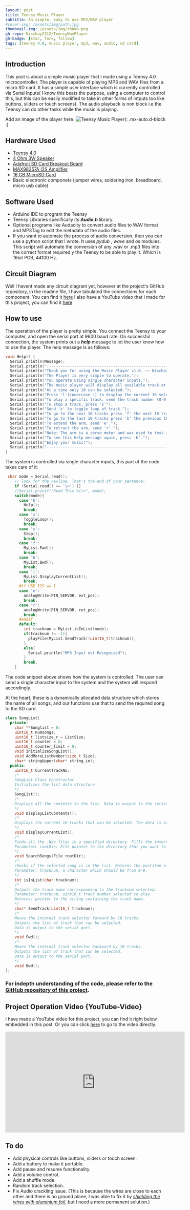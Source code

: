 ```yaml
---
layout: post
title: Teensy Music Player
subtitle: An simple, easy to use MP3/WAV player
#cover-img: /assets/img/path.jpg
thumbnail-img: /assets/img/thumb.png
gh-repo: Nischay2312/TeensyWavPlayer
gh-badge: [star, fork, follow]
tags: [teensy 4.0, music player, mp3, wav, audio, sd card]
---
```


## Introduction
This post is about a simple music player that I made using a Teensy 4.0 microcontroller. The player is capable of playing MP3 and WAV files from a micro SD card. It has a simple user interface which is currently controlled via Serial Inputs( I know this beats the purpose, using a computer to control this, but this can be easily modified to take in other forms of intputs too like buttons, sliders or touch screens). The audio playback is non block i.e the Teensy can do other tasks while the music is playing.

Add an image of the player here.
![Teensy Music Player](assessts/img/teensy_wav_player.png){: .mx-auto.d-block :}

## Hardware Used
- [Teensy 4.0](https://www.pjrc.com/store/teensy40.html)
- [4 Ohm 3W Speaker](https://a.co/d/9ChifTU)
- [Adafruit SD Card Breakout Board](https://a.co/d/350EmVX)
- [MAX98357A I2S Amplifier](https://a.co/d/iPsQDQp)
- [16 GB MicroSD Card](https://a.co/d/iPsQDQp)
- Basic electronic componets (jumper wires, soldering iron, breadboard, micro usb cable)


## Software Used
- Arduino IDE to program the Teensy
- Teensy Libraries specifically its _**Audio.h**_ library. 
- Optional programs like Audacity to convert audio files to WAV format and MP3Tag to edit the metadata of the audio files.
- If you want to automate the process of audio conversion, then you can use a python script that I wrote. It uses _pydub_ , _wave_ and _os_ modules. This script will automate the conversion of any .wav or .mp3 files into the correct format required y the Teensy to be able to play it. Which is 16bit PCB, 44100 Hz.

## Circuit Diagram
Well I havent made any circuit diagram yet, however at the project's GitHub repository, in the readme file, I have tabulated the connections for each component. You can find it [here](https://github.com/Nischay2312/TeensyWavPlayer/tree/main#connections)
I also have a YouTube video that I made for this project, you can find it [here](#YouTube-Video)

## How to use
The operation of the player is pretty simple. You connect the Teensy to your computer, and open the serial port at 9600 baud rate. On successful connection, the system prints out a **_help_** message to let the user know how to use the player. The help message is as follows:
```c++
void Help() {
  Serial.println(Message);  
  Serial.println("---------------------------------------------------------");
  Serial.println("Thank you for using the Music Player v1.0. ~~ Nischay J. [28th March 2023]");
  Serial.println("The Player is very simple to operate.");
  Serial.println("You operate using single character inputs.");
  Serial.println("The music player will display all available track at startup.");
  Serial.println("At a time only 10 can be selected.");
  Serial.println("Press 'l'(Lowercase L) to display the current 10 selected tracks." );
  Serial.println("To play a specific track, send the track number (0-9).");
  Serial.println("To stop a track, press 's'");  
  Serial.println("Send 'x' to toggle loop of track.");
  Serial.println("To go to the next 10 tracks press 'f' the next 10 tracks will be displayed.");
  Serial.println("To go to the last 10 tracks press 'b' the previous 10 tracks will be displayed.");
  Serial.println("To extend the arm, send 'e'.");
  Serial.println("To retract the arm, send 'r'.");
  Serial.println("Note: The arm is a servo motor and was used to test if the music playing block the Teensy.");
  Serial.println("To see this Help message again, press 'h'.");
  Serial.println("Enjoy your music!");
  Serial.println("---------------------------------------------------------");
}
``` 
The system is controlled via single character inputs, this part of the code takes care of it:
```c++
 char mode = Serial.read();
    // look for the newline. That's the end of your sentence:
    if (Serial.read() == '\n') {}
    //Serial.printf("Read This %c\n", mode);
    switch(mode){
      case 'h':
        Help();
        break;
      case 'x':
        ToggleLoop();
        break;
      case 's':
        Stop();
        break;
      case 'f':
        MyList.Fwd();
        break;
      case 'b':
        MyList.Bwd();
        break;
      case 'l':
        MyList.DisplayCurrentList();
        break;
      #if USE_I2S == 1
      case 'e':
        analogWrite(PIN_SERVOR, ext_pos);
        break;
      case 'r':
        analogWrite(PIN_SERVOR, ret_pos);
        break;
      #endif       
      default:
        int tracknum = MyList.isInList(mode);
        if(tracknum != -1){
          playFile(MyList.SendTrack((uint16_t)tracknum));
        }
        else{
          Serial.println("MP3 Input not Recognized");
        }
        break;
    }
```
The code snippet above shows how the system is controlled. The user can send a single character input to the system and the system will respond accordingly.

At the heart, these is a dynamically allocated data structure which stores the name of all songs, and our functions use that to send the required song to the SD card.
```c++
class SongList{
  private:
    char **Songlist = 0;
    uint16_t numsongs;
    uint16_t listsize_r = ListSize;
    uint16_t counter = 0;
    uint16_t counter_limit = 0;
    void initializeSongList();
    void AddMoreListMember(size_t Size);
    char* stringUpper(char* string_in);
  public:
    uint16_t CurrentTrackNo;
    /*
    SongList Class Constructor
    Initializes the list data structure 
    */
    SongList();
    /*
    Displays all the contents in the list. Data is output to the serial port.
    */
    void DisplayListContents();
    /*
    Displays the current 10 tracks that can be selected. The data is output to the serial port.
    */
    void DisplayCurrentList();
    /*
    Finds all the .Wav files in a specified directory. Fills the internal data structure with their name.
    ParameterL rootDir: File pointer to the directory that you want to search the tracks in.
    */
    void SearchSongs(File rootDir);
    /*
    checks if the selected song is in the list. Returns the postiton of the song, otherwise returns -1.
    Parameter: tracknum, a character which should be from 0-9.
    */
    int isInList(char tracknum); 
    /*
    Outputs the track name corresponding to the tracknum selected.
    Parameter: tracknum, uint16_t track number selected to play.
    Returns: pointer to the string containing the track name.
    */
    char* SendTrack(uint16_t tracknum);
    /*
    Moves the internal track selector forward by 10 tracks.
    Outputs the list of track that can be selected.
    Data is output to the serial port.
    */
    void Fwd();
    /*
    Moves the internal track selector backward by 10 tracks.
    Outputs the list of track that can be selected.
    Data is output to the serial port.
    */
    void Bwd();
};
```
### For indepth understanding of the code, please refer to the [GitHub repository of this project](https://github.com/Nischay2312/TeensyWavPlayer/tree/main).

## Project Operation Video {YouTube-Video}
I have made a YouTube video for this project, you can find it right below embedded in this post. Or you can click [here](https://www.youtube.com/embed/73Po7TvNCfo) to go to the video directly.
<iframe width="560" height="315" src="https://www.youtube.com/embed/73Po7TvNCfo" title="YouTube video player" frameborder="0" allow="accelerometer; autoplay; clipboard-write; encrypted-media; gyroscope; picture-in-picture; web-share" allowfullscreen></iframe>

## To do
- Add physical controls like buttons, sliders or touch screen.
- Add a battery to make it portable.
- Add pause and resume functionality.
- Add a volume control.
- Add a shuffle mode.
- Random track selection.
- Fix Audio crackling issue. (This is because the wires are close to each other and there is no ground plane, I was able to fix it by [_shielding the wires with aluminium foil_](https://youtu.be/QoS3pGtNgLM), but I need a more permanent solution.)
